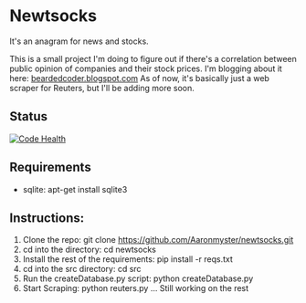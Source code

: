 # Newtsocks

It's an anagram for news and stocks.

This is a small project I'm doing to figure out if there's a correlation between public opinion of companies and their stock prices. I'm blogging about it here: [beardedcoder.blogspot.com](http://beardedcoder.blogspot.com/2014/08/data-mining-news-and-stock-market.html)
As of now, it's basically just a web scraper for Reuters, but I'll be adding more soon.

## Status
[![Code Health](https://landscape.io/github/Aaronmyster/newtsocks/master/landscape.png)](https://landscape.io/github/Aaronmyster/newtsocks/master)

## Requirements
* sqlite: apt-get install sqlite3

## Instructions:
1. Clone the repo: git clone https://github.com/Aaronmyster/newtsocks.git
2. cd into the directory: cd newtsocks
3. Install the rest of the requirements: pip install -r reqs.txt
4. cd into the src directory: cd src
5. Run the createDatabase.py script: python createDatabase.py
6. Start Scraping: python reuters.py
... Still working on the rest